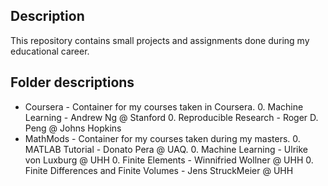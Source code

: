 ## Description ##
This repository contains small projects and assignments done during my educational career.

## Folder descriptions ##
* Coursera - Container for my courses taken in Coursera.
    0. Machine Learning - Andrew Ng @ Stanford
    0. Reproducible Research - Roger D. Peng @ Johns Hopkins
* MathMods - Container for my courses taken during my masters.
    0. MATLAB Tutorial - Donato Pera @ UAQ.
    0. Machine Learning - Ulrike von Luxburg @ UHH
    0. Finite Elements - Winnifried Wollner @ UHH
    0. Finite Differences and Finite Volumes - Jens StruckMeier @ UHH
